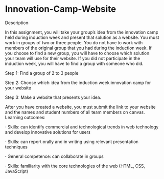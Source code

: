 # Innovation-Camp-Website

Description

In this assignment, you will take your group’s idea from the innovation camp held during induction week and present that solution as a website. You must work in groups of two or three people. You do not have to work with members of the original group that you had during the induction week. If you choose to find a new group, you will have to choose which solution your team will use for their website. If you did not participate in the induction week, you will have to find a group with someone who did.  

Step 1: Find a group of 2 to 3 people

Step 2: Choose which idea from the induction week innovation camp for your website 

Step 3: Make a website that presents your idea. 

After you have created a website, you must submit the link to your website and the names and student numbers of all team members on canvas.
Learning outcomes:

·   	Skills: can identify commercial and technological trends in web technology and develop innovative solutions for users

·   	Skills: can report orally and in writing using relevant presentation techniques

·   	General competence: can collaborate in groups

·   	Skills: familiarity with the core technologies of the web (HTML, CSS, JavaScript)


